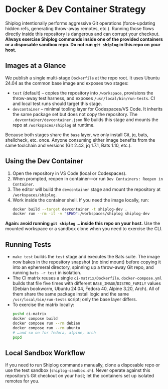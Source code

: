 # Docker & Dev Container Strategy

Shiplog intentionally performs aggressive Git operations (force-updating hidden refs, generating throw-away remotes, etc.). Running those flows directly inside this repository is dangerous and can corrupt your checkout. **Always exercise Shiplog commands inside one of the provided containers or a disposable sandbox repo. Do not run `git shiplog` in this repo on your host.**

## Images at a Glance

We publish a single multi-stage `Dockerfile` at the repo root. It uses Ubuntu 24.04 as the common base image and exposes two stages:

- `test` (default) – copies the repository into `/workspace`, provisions the throw-away test harness, and exposes `/usr/local/bin/run-tests`. CI and local test runs should target this stage.
- `devcontainer` – minimal tooling layer for Codespaces/VS Code. It inherits the same package set but does not copy the repository. The `.devcontainer/devcontainer.json` file builds this stage and mounts the repo at `/workspaces/shiplog` at runtime.

Because both stages share the `base` layer, we only install Git, jq, bats, shellcheck, etc. once. Anyone consuming either image benefits from the same toolchain and versions (Git 2.43, jq 1.7.1, Bats 1.10, etc.).

## Using the Dev Container

1. Open the repository in VS Code (local or Codespaces).
2. When prompted, reopen in container—or run `Dev Containers: Reopen in Container`.
3. The editor will build the `devcontainer` stage and mount the repository at `/workspaces/shiplog`.
4. Work inside the container shell. If you need the image locally, run:
   ```bash
   docker build --target devcontainer -t shiplog-dev .
   docker run --rm -it -v "$PWD":/workspaces/shiplog shiplog-dev
   ```

**Again: avoid running `git shiplog …` inside this repo on your host.** Use the mounted workspace or a sandbox clone when you need to exercise the CLI.

## Running Tests

- `make test` builds the `test` stage and executes the Bats suite. The image now bakes in the repository snapshot (no bind mount) before copying it into an ephemeral directory, spinning up a throw-away Git repo, and running `bats -r test` in isolation.
- The CI matrix reuses a single `ci-matrix/Dockerfile`. `docker-compose.yml` builds that file five times with different `BASE_IMAGE`/`DISTRO_FAMILY` values (Debian bookworm, Ubuntu 24.04, Fedora 40, Alpine 3.20, Arch). All of them share the same package install logic and the same `/usr/local/bin/run-tests` script; only the base layer differs.
- To exercise the matrix locally:
  ```bash
  pushd ci-matrix
  docker compose build
  docker compose run --rm debian
  docker compose run --rm ubuntu
  # …and so on for fedora, alpine, arch
  popd
  ```

## Local Sandbox Workflow

If you need to run Shiplog commands manually, clone a disposable repo or use the test sandbox (`shiplog-sandbox.sh`). Never operate against this repository’s Git checkout on your host; let the containers set up isolated remotes for you.
